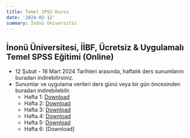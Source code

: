 ```yaml
---
title: Temel SPSS Kursu
date: '2024-02-12'
summary: İnönü Üniversitsi
---
```



## İnonü Üniversitesi, İİBF, Ücretsiz & Uygulamalı Temel SPSS Eğitimi (Online)
* 12 Şubat - 18 Mart 2024 Tarihleri arasında, haftalık ders sunumlarını buradan indirebilirsiniz.
* Sunumlar ve uygulama verileri ders günü veya bir gün öncesinden buradan indirebilebilir.
    * Hafta 1: [Download](http://byuzbasi.github.io/files/Presentation1_deneme.pdf)
    * Hafta 2: [Download](http://byuzbasi.github.io/files/Presentation1_deneme.pdf)
    * Hafta 3: [Download](http://byuzbasi.github.io/files/Presentation1_deneme.pdf) 
    * Hafta 4: [Download](http://byuzbasi.github.io/files/Presentation1_deneme.pdf) 
    * Hafta 5: [Download](http://byuzbasi.github.io/files/Presentation1_deneme.pdf) 
    * Hafta 6: [Download]

